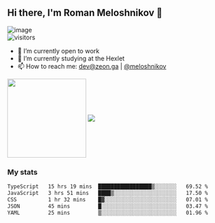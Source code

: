 ## Hi there, I'm Roman Meloshnikov 👋

![image](https://www.codewars.com/users/meloshnikov/badges/small?theme=light)<br>
![visitors](https://visitor-badge.glitch.me/badge?page_id=aldangold)

<!--
Here are some ideas to get you started:

- 🧰 I’m currently open to work
- 👯 I’m looking to collaborate on ...
- 🤔 I’m looking for help with ...
- 💬 Ask me about ...
- 📫 How to reach me: meloshnikov
- 😄 Pronouns: ...
- ⚡ Fun fact: ...
-->

- 🧰 I’m currently open to work
- 🌱 I’m currently studying at the Hexlet
- 📫 How to reach me: dev@zeon.ga | [@meloshnikov](https://telegram.me/meloshnikov)

<span>
<a>
<img align="center" height="180em" src="https://github-readme-stats.vercel.app/api?username=meloshnikov&show_icons=true&hide_border=true&&count_private=true&include_all_commits=true" />
</a>
<a>
<img align="center" src="https://github-readme-stats.vercel.app/api/top-langs/?username=meloshnikov&layout=compact&hide_border=true" />
</a>
</span>


### My stats
<!--START_SECTION:waka-->

```txt
TypeScript   15 hrs 19 mins  █████████████████▒░░░░░░░   69.52 %
JavaScript   3 hrs 51 mins   ████▒░░░░░░░░░░░░░░░░░░░░   17.50 %
CSS          1 hr 32 mins    █▓░░░░░░░░░░░░░░░░░░░░░░░   07.01 %
JSON         45 mins         █░░░░░░░░░░░░░░░░░░░░░░░░   03.47 %
YAML         25 mins         ▒░░░░░░░░░░░░░░░░░░░░░░░░   01.96 %
```

<!--END_SECTION:waka-->

